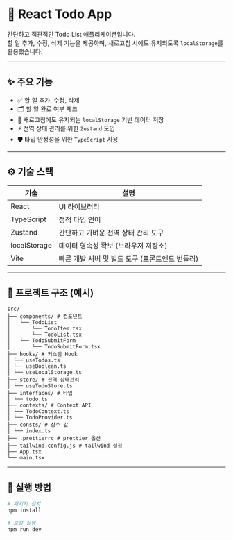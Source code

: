 # 📝 React Todo App

간단하고 직관적인 Todo List 애플리케이션입니다.  
할 일 추가, 수정, 삭제 기능을 제공하며, 새로고침 시에도 유지되도록 `localStorage`를 활용했습니다.

---

## ✨ 주요 기능

-   ✅ 할 일 추가, 수정, 삭제
-   🗂️ 할 일 완료 여부 체크
-   🔄 새로고침에도 유지되는 `localStorage` 기반 데이터 저장
-   ⚡ 전역 상태 관리를 위한 `Zustand` 도입
-   🛡️ 타입 안정성을 위한 `TypeScript` 사용

---

## ⚙️ 기술 스택

| 기술         | 설명                                            |
| ------------ | ----------------------------------------------- |
| React        | UI 라이브러리                                   |
| TypeScript   | 정적 타입 언어                                  |
| Zustand      | 간단하고 가벼운 전역 상태 관리 도구             |
| localStorage | 데이터 영속성 확보 (브라우저 저장소)            |
| Vite         | 빠른 개발 서버 및 빌드 도구 (프론트엔드 번들러) |

---

## 📁 프로젝트 구조 (예시)

```
src/
├── components/ # 컴포넌트
│   └── TodoList
│       └── TodoItem.tsx
│       └── TodoList.tsx
│   └── TodoSubmitForm
│       └── TodoSubmitForm.tsx
├── hooks/ # 커스텀 Hook
│ └── useTodos.ts
│ └── useBoolean.ts
│ └── useLocalStorage.ts
├── store/ # 전역 상태관리
│ └── useTodoStore.ts
├── interfaces/ # 타입
│ └── todo.ts
├── contexts/ # Context API
│ └── TodoContext.ts
│ └── TodoProvider.ts
├── consts/ # 상수 값
│ └── index.ts
├── .prettierrc # prettier 옵션
├── tailwind.config.js # tailwind 설정
├── App.tsx
└── main.tsx
```

---

## 🚀 실행 방법

```bash
# 패키지 설치
npm install

# 로컬 실행
npm run dev
```

